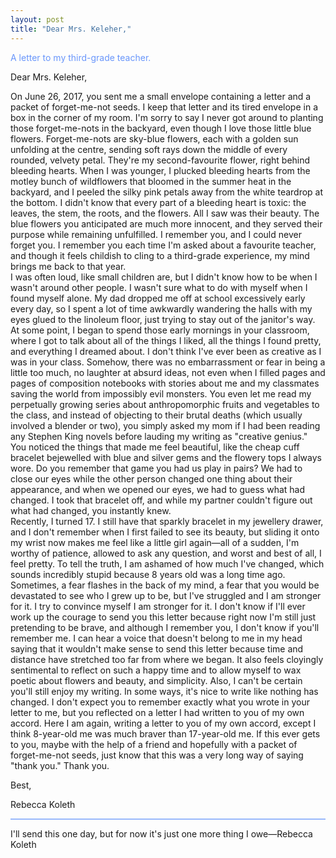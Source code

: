 ```yaml
---
layout: post
title: "Dear Mrs. Keleher,"
---
```

<style>
  h1.post-title {
    color:#6a8edf;
  }
</style>
<div style="color: #6996fb;">
A letter to my third-grade teacher.
</div>


<!--more-->

Dear Mrs. Keleher,

<div class="indent"> On June 26, 2017, you sent me a small envelope containing a letter and a packet of forget-me-not seeds. I keep that letter and its tired envelope in a box in the corner of my room. I'm sorry to say I never got around to planting those forget-me-nots in the backyard, even though I love those little blue flowers. Forget-me-nots are sky-blue flowers, each with a golden sun unfolding at the centre, sending soft rays down the middle of every rounded, velvety petal. They're my second-favourite flower, right behind bleeding hearts. When I was younger, I plucked bleeding hearts from the motley bunch of wildflowers that bloomed in the summer heat in the backyard, and I peeled the silky pink petals away from the white teardrop at the bottom. I didn't know that every part of a bleeding heart is toxic: the leaves, the stem, the roots, and the flowers. All I saw was their beauty. The blue flowers you anticipated are much more innocent, and they served their purpose while remaining unfulfilled. I remember you, and I could never forget you. I remember you each time I'm asked about a favourite teacher, and though it feels childish to cling to a third-grade experience, my mind brings me back to that year.</div> <div class="indent"> I was often loud, like small children are, but I didn't know how to be when I wasn't around other people. I wasn't sure what to do with myself when I found myself alone. My dad dropped me off at school excessively early every day, so I spent a lot of time awkwardly wandering the halls with my eyes glued to the linoleum floor, just trying to stay out of the janitor's way. At some point, I began to spend those early mornings in your classroom, where I got to talk about all of the things I liked, all the things I found pretty, and everything I dreamed about. I don't think I've ever been as creative as I was in your class. Somehow, there was no embarrassment or fear in being a little too much, no laughter at absurd ideas, not even when I filled pages and pages of composition notebooks with stories about me and my classmates saving the world from impossibly evil monsters. You even let me read my perpetually growing series about anthropomorphic fruits and vegetables to the class, and instead of objecting to their brutal deaths (which usually involved a blender or two), you simply asked my mom if I had been reading any Stephen King novels before lauding my writing as "creative genius." You noticed the things that made me feel beautiful, like the cheap cuff bracelet bejewelled with blue and silver gems and the flowery tops I always wore. Do you remember that game you had us play in pairs? We had to close our eyes while the other person changed one thing about their appearance, and when we opened our eyes, we had to guess what had changed. I took that bracelet off, and while my partner couldn't figure out what had changed, you instantly knew.</div> <div class="indent"> Recently, I turned 17. I still have that sparkly bracelet in my jewellery drawer, and I don't remember when I first failed to see its beauty, but sliding it onto my wrist now makes me feel like a little girl again—all of a sudden, I'm worthy of patience, allowed to ask any question, and worst and best of all, I feel pretty. To tell the truth, I am ashamed of how much I've changed, which sounds incredibly stupid because 8 years old was a long time ago. Sometimes, a fear flashes in the back of my mind, a fear that you would be devastated to see who I grew up to be, but I've struggled and I am stronger for it. I try to convince myself I am stronger for it. I don't know if I'll ever work up the courage to send you this letter because right now I'm still just pretending to be brave, and although I remember you, I don't know if you'll remember me. I can hear a voice that doesn't belong to me in my head saying that it wouldn't make sense to send this letter because time and distance have stretched too far from where we began. It also feels cloyingly sentimental to reflect on such a happy time and to allow myself to wax poetic about flowers and beauty, and simplicity. Also, I can't be certain you'll still enjoy my writing. In some ways, it's nice to write like nothing has changed. I don't expect you to remember exactly what you wrote in your letter to me, but you reflected on a letter I had written to you of my own accord. Here I am again, writing a letter to you of my own accord, except I think 8-year-old me was much braver than 17-year-old me. If this ever gets to you, maybe with the help of a friend and hopefully with a packet of forget-me-not seeds, just know that this was a very long way of saying "thank you." Thank you.</div> 

Best,

Rebecca Koleth
<hr style="background-color:#99b8fc; height: 2px; border: none;">
<div class=indent> I'll send this one day, but for now it's just one more thing I owe—Rebecca Koleth</div>
